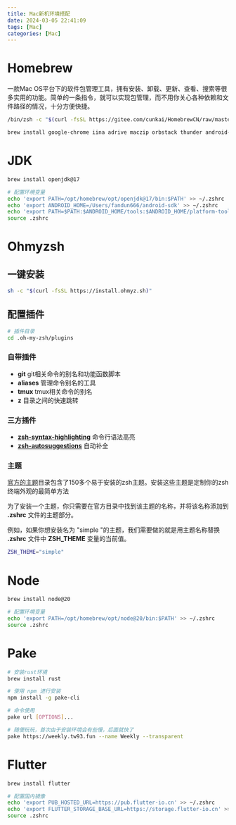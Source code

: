 ```yaml
---
title: Mac新机环境搭配
date: 2024-03-05 22:41:09
tags: [Mac]
categories: [Mac]
---
```


# Homebrew
一款Mac OS平台下的软件包管理工具，拥有安装、卸载、更新、查看、搜索等很多实用的功能。简单的一条指令，就可以实现包管理，而不用你关心各种依赖和文件路径的情况，十分方便快捷。
```bash
/bin/zsh -c "$(curl -fsSL https://gitee.com/cunkai/HomebrewCN/raw/master/Homebrew.sh)"

brew install google-chrome iina adrive maczip orbstack thunder android-studio visual-studio-code tencent-lemon 4k-video-downloader motrix tinymediamanager
```
# JDK

```bash
brew install openjdk@17

# 配置环境变量
echo 'export PATH=/opt/homebrew/opt/openjdk@17/bin:$PATH' >> ~/.zshrc
echo 'export ANDROID_HOME=/Users/fandun666/android-sdk' >> ~/.zshrc
echo 'export PATH=$PATH:$ANDROID_HOME/tools:$ANDROID_HOME/platform-tools' >> ~/.zshrc
source .zshrc
```

# Ohmyzsh

## 一键安装

```bash
sh -c "$(curl -fsSL https://install.ohmyz.sh)"
```
## 配置插件

```bash
# 插件目录
cd .oh-my-zsh/plugins
```
### 自带插件

- **git** git相关命令的别名和功能函数脚本
- **aliases** 管理命令别名的工具
- **tmux** tmux相关命令的别名
- **z** 目录之间的快速跳转
### 三方插件

- [**zsh-syntax-highlighting**](https://github.com/zsh-users/zsh-syntax-highlighting) 命令行语法高亮
- [**zsh-autosuggestions**](https://github.com/zsh-users/zsh-autosuggestions) 自动补全
### 主题

[官方的主题](https://github.com/ohmyzsh/ohmyzsh/wiki/Themes)目录包含了150多个易于安装的zsh主题。安装这些主题是定制你的zsh终端外观的最简单方法

为了安装一个主题，你只需要在官方目录中找到该主题的名称，并将该名称添加到 **.zshrc** 文件的主题部分。

例如，如果你想安装名为 "simple "的主题，我们需要做的就是用主题名称替换 **.zshrc** 文件中 **ZSH_THEME** 变量的当前值。
```bash
ZSH_THEME="simple"
```
# Node

```bash
brew install node@20

# 配置环境变量
echo 'export PATH=/opt/homebrew/opt/node@20/bin:$PATH' >> ~/.zshrc
source .zshrc
```

# Pake

```bash
# 安装rust环境
brew install rust

# 使用 npm 进行安装
npm install -g pake-cli

# 命令使用
pake url [OPTIONS]...

# 随便玩玩，首次由于安装环境会有些慢，后面就快了
pake https://weekly.tw93.fun --name Weekly --transparent
```

# Flutter

```bash
brew install flutter

# 配置国内镜像
echo 'export PUB_HOSTED_URL=https://pub.flutter-io.cn' >> ~/.zshrc
echo 'export FLUTTER_STORAGE_BASE_URL=https://storage.flutter-io.cn' >> ~/.zshrc
source .zshrc

```
